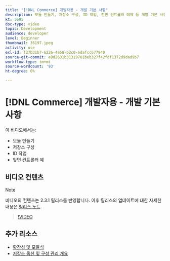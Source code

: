```yaml
---
title: "[!DNL Commerce] 개발자용 - 개발 기본 사항"
description: 모듈 만들기, 저장소 구성, ID 작업, 전면 컨트롤러 예제 등 개발 기본 사항에 대해 알아봅니다.
kt: 5695
doc-type: video
topic: Development
audience: developer
level: Beginner
thumbnail: 36197.jpeg
activity: use
exl-id: f27b31b7-6226-4e58-b2c0-6dafcc677940
source-git-commit: e8d2631b31319701beb327f42fdf1372d9dad9b7
workflow-type: tm+mt
source-wordcount: '93'
ht-degree: 0%

---
```


# [!DNL Commerce] 개발자용 - 개발 기본 사항

이 비디오에서는:

- 모듈 만들기
- 저장소 구성
- ID 작업
- 앞면 컨트롤러 예

## 비디오 컨텐츠

>[!NOTE]
>
>비디오의 컨텐츠는 2.3.1 릴리스를 반영합니다. 이후 릴리스의 업데이트에 대한 자세한 내용은 [릴리스 노트](https://experienceleague.adobe.com/docs/commerce-operations/release/notes/overview.html).

>[!VIDEO](https://video.tv.adobe.com/v/36197?quality=12&learn=on)

## 추가 리소스

- [확장성 및 모듈식](https://developer.adobe.com/commerce/php/architecture/modules/)
- [저장소 옵션 및 구성 관리 개요](https://experienceleague.adobe.com/docs/commerce-cloud-service/user-guide/configure-store/overview.html)

